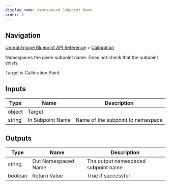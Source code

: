 ```yaml
---
display_name: Namespaced Subpoint Name
order: 4
---
```

## Navigation

[Unreal Engine Blueprint API Reference](https://dev.epicgames.com/documentation/en-us/unreal-engine/BlueprintAPI) > [Calibration](https://dev.epicgames.com/documentation/en-us/unreal-engine/BlueprintAPI/Calibration)

Namespaces the given subpoint name. Does not check that the subpoint exists.

Target is Calibration Point

## Inputs

| Type | Name | Description |
| --- | --- | --- |
| object | Target |  |
| string | In Subpoint Name | Name of the subpoint to namespace |

## Outputs

| Type | Name | Description |
| --- | --- | --- |
| string | Out Namespaced Name | The output namespaced subpoint name |
| boolean | Return Value | True if successful |
